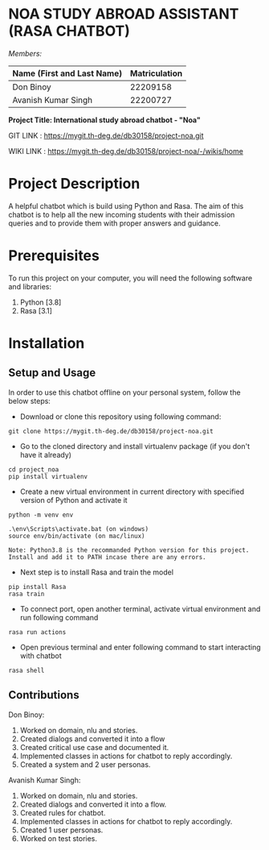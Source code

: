 # NOA STUDY ABROAD ASSISTANT (RASA CHATBOT)

_Members:_

| Name (First and Last Name)| Matriculation |
| ------ | ------ |
| Don Binoy | 22209158 |
| Avanish Kumar Singh | 22200727 |

**Project Title: International study abroad chatbot - "Noa"**

GIT LINK : https://mygit.th-deg.de/db30158/project-noa.git

WIKI LINK : https://mygit.th-deg.de/db30158/project-noa/-/wikis/home

# Project Description
A helpful chatbot which is build using Python and Rasa. The aim of this chatbot is to help all the new incoming students with their admission queries and to provide them with proper answers and guidance.

# Prerequisites
To run this project on your computer, you will need the following software and libraries:
1. Python [3.8]
2. Rasa [3.1]

# Installation
## Setup and Usage
In order to use this chatbot offline on your personal system, follow the below steps:
- Download or clone this repository using following command:
```
git clone https://mygit.th-deg.de/db30158/project-noa.git
```
- Go to the cloned directory and install virtualenv package (if you don't have it already)
```
cd project_noa 
pip install virtualenv
```
- Create a new virtual environment in current directory with specified version of Python and activate it
```
python -m venv env

.\env\Scripts\activate.bat (on windows)
source env/bin/activate (on mac/linux)
```
`Note: Python3.8 is the recommanded Python version for this project. Install and add it to PATH incase there are any errors.`
- Next step is to install Rasa and train the model
```
pip install Rasa
rasa train
```
- To connect port, open another terminal, activate virtual environment and run following command
```
rasa run actions
```
- Open previous terminal and enter following command to start interacting with chatbot
```
rasa shell
```

## Contributions
Don Binoy:
1. Worked on domain, nlu and stories.
2. Created dialogs and converted it into a flow
3. Created critical use case and documented it.
4. Implemented classes in actions for chatbot to reply accordingly.
5. Created a system and 2 user personas.

Avanish Kumar Singh:
1. Worked on domain, nlu and stories.
2. Created dialogs and converted it into a flow.
3. Created rules for chatbot.
4. Implemented classes in actions for chatbot to reply accordingly.
5. Created 1 user personas.
6. Worked on test stories.
